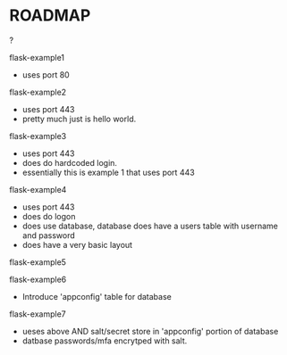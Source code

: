 # ROADMAP

?

flask-example1
 - uses port 80
   
flask-example2
- uses port 443
- pretty much just is hello world.

flask-example3
- uses port 443
- does do hardcoded login.
- essentially this is example 1 that uses port 443

flask-example4
- uses port 443
- does do logon
- does use database, database does have a users table with username and password
- does have a very basic layout
  
flask-example5

flask-example6
- Introduce 'appconfig' table for database
  
flask-example7
- ueses above AND salt/secret store in 'appconfig' portion of database
- datbase passwords/mfa encrytped with salt.
